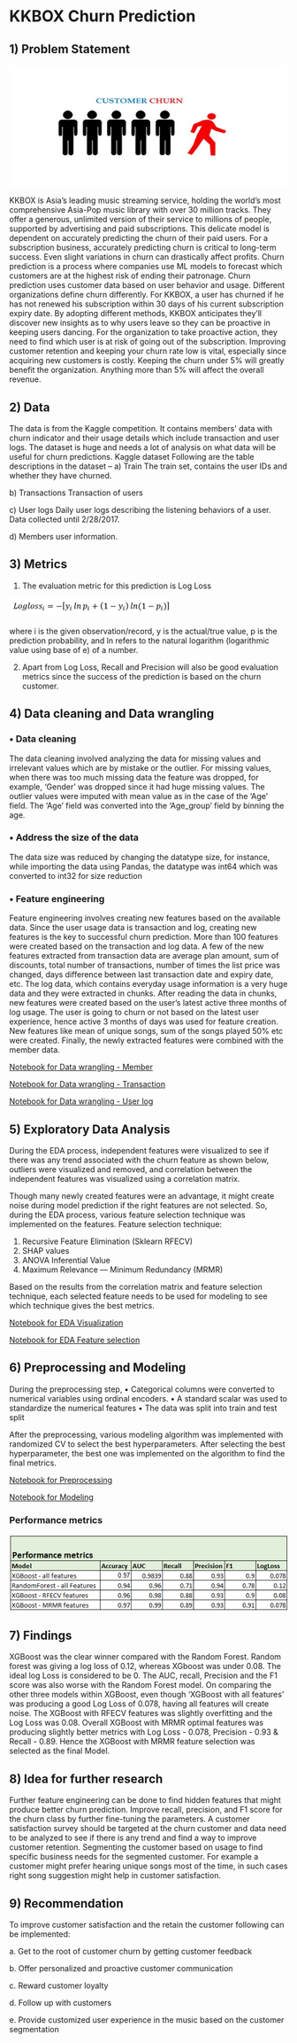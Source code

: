 # KKBOX Churn Prediction

## 1)	Problem Statement

 ![hh](../WSDM%20-%20KKBox's%20Churn%20Prediction%20Challenge/docs/image/churn.jpg)
 
KKBOX is Asia’s leading music streaming service, holding the world’s most comprehensive Asia-Pop music library with over 30 million tracks. They offer a generous, unlimited version of their service to millions of people, supported by advertising and paid subscriptions. This delicate model is dependent on accurately predicting the churn of their paid users. For a subscription business, accurately predicting churn is critical to long-term success. Even slight variations in churn can drastically affect profits. Churn prediction is a process where companies use ML models to forecast which customers are at the highest risk of ending their patronage. Churn prediction uses customer data based on user behavior and usage.
Different organizations define churn differently. For KKBOX, a user has churned if he has not renewed his subscription within 30 days of his current subscription expiry date.  By adopting different methods, KKBOX anticipates they’ll discover new insights as to why users leave so they can be proactive in keeping users dancing. For the organization to take proactive action, they need to find which user is at risk of going out of the subscription.
Improving customer retention and keeping your churn rate low is vital, especially since acquiring new customers is costly. Keeping the churn under 5% will greatly benefit the organization. Anything more than 5% will affect the overall revenue.

## 2)	Data
The data is from the Kaggle competition. It contains members' data with churn indicator and their usage details which include transaction and user logs. The dataset is huge and needs a lot of analysis on what data will be useful for churn predictions.
Kaggle dataset
Following are the table descriptions in the dataset –
 a)	Train
The train set, contains the user IDs and whether they have churned.

 b)	Transactions
 Transaction of users 

 c)	User logs
Daily user logs describing the listening behaviors of a user. Data collected until 2/28/2017.

 d)	Members
user information. 

## 3)	Metrics
1)	The evaluation metric for this prediction is Log Loss

 ![logloss](../WSDM%20-%20KKBox's%20Churn%20Prediction%20Challenge/docs/image/Logloss.png)	
 
where i is the given observation/record, y is the actual/true value, p is the prediction probability, and ln refers to the natural logarithm (logarithmic value using base of e) of a number.

2)	Apart from Log Loss, Recall and Precision will also be good evaluation metrics since the success of the prediction is based on the churn customer.

## 4)	Data cleaning and Data wrangling

### •	Data cleaning
The data cleaning involved analyzing the data for missing values and irrelevant values which are by mistake or the outlier. For missing values, when there was too much missing data the feature was dropped, for example, ‘Gender’ was dropped since it had huge missing values. The outlier values were imputed with mean value as in the case of the ‘Age’ field. The ‘Age’ field was converted into the ‘Age_group’ field by binning the age.
### •	Address the size of the data
The data size was reduced by changing the datatype size, for instance, while importing the data using Pandas, the datatype was int64 which was converted to int32 for size reduction
### •	Feature engineering
Feature engineering involves creating new features based on the available data. Since the user usage data is transaction and log, creating new features is the key to successful churn prediction. More than 100 features were created based on the transaction and log data.
A few of the new features extracted from transaction data are average plan amount, sum of discounts, total number of transactions, number of times the list price was changed, days difference between last transaction date and expiry date, etc.
The log data, which contains everyday usage information is a very huge data and they were extracted in chunks. After reading the data in chunks, new features were created based on the user’s latest active three months of log usage. The user is going to churn or not based on the latest user experience, hence active 3 months of days was used for feature creation. New features like mean of unique songs, sum of the songs played 50% etc were created. Finally, the newly extracted features were combined with the member data.

[Notebook for Data wrangling - Member](../WSDM%20-%20KKBox's%20Churn%20Prediction%20Challenge/notebooks/Data%20wrangling.ipynb)

[Notebook for Data wrangling - Transaction](../WSDM%20-%20KKBox's%20Churn%20Prediction%20Challenge/notebooks/Data%20wrangling%20-Transaction%20feature.ipynb)

[Notebook for Data wrangling - User log](../WSDM%20-%20KKBox's%20Churn%20Prediction%20Challenge/notebooks/Data%20wrangling%20-user%20log-%20Final%20feature.ipynb)

## 5)	Exploratory Data Analysis
During the EDA process, independent features were visualized to see if there was any trend associated with the churn feature as shown below, outliers were visualized and removed, and correlation between the independent features was visualized using a correlation matrix. 
 
Though many newly created features were an advantage, it might create noise during model prediction if the right features are not selected. So, during the EDA process, various feature selection technique was implemented on the features. 
Feature selection technique:
1)	Recursive Feature Elimination (Sklearn RFECV)
2)	SHAP values
3)	ANOVA Inferential Value
4)	Maximum Relevance — Minimum Redundancy (MRMR)

Based on the results from the correlation matrix and feature selection technique, each selected feature needs to be used for modeling to see which technique gives the best metrics.

[Notebook for EDA Visualization](../WSDM%20-%20KKBox's%20Churn%20Prediction%20Challenge/notebooks/EDA-%20Visualization-feature%20reduction.ipynb)

[Notebook for EDA Feature selection](../WSDM%20-%20KKBox's%20Churn%20Prediction%20Challenge/notebooks/EDA-feature%20selection.ipynb)

## 6)	Preprocessing and Modeling
During the preprocessing step, 
•	Categorical columns were converted to numerical variables using ordinal encoders. 
•	A standard scalar was used to standardize the numerical features
•	The data was split into train and test split

After the preprocessing, various modeling algorithm was implemented with randomized CV to select the best hyperparameters. After selecting the best hyperparameter, the best one was implemented on the algorithm to find the final metrics. 

[Notebook for Preprocessing](../WSDM%20-%20KKBox's%20Churn%20Prediction%20Challenge/notebooks/Preprocessing.ipynb)

[Notebook for Modeling](../WSDM%20-%20KKBox's%20Churn%20Prediction%20Challenge/notebooks/Modeling.ipynb)

### Performance metrics
 ![Metrics](../WSDM%20-%20KKBox's%20Churn%20Prediction%20Challenge/docs/image/Metrics.png)
 
## 7)	Findings
XGBoost was the clear winner compared with the Random Forest. Random forest was giving a log loss of 0.12, whereas XGboost was under 0.08. The ideal log Loss is considered to be 0.  The AUC, recall, Precision and the F1 score was also worse with the Random Forest model. On comparing the other three models within XGBoost, even though ‘XGBoost with all features’ was producing a good Log Loss of 0.078, having all features will create noise. The XGBoost with RFECV features was slightly overfitting and the Log Loss was 0.08. Overall XGBoost with MRMR optimal features was producing slightly better metrics with Log Loss - 0.078, Precision - 0.93 & Recall - 0.89. Hence the XGBoost with MRMR feature selection was selected as the final Model.

## 8)	Idea for further research
Further feature engineering can be done to find hidden features that might produce better churn prediction. Improve recall, precision, and F1 score for the churn class by further fine-tuning the parameters. A customer satisfaction survey should be targeted at the churn customer and data need to be analyzed to see if there is any trend and find a way to improve customer retention. Segmenting the customer based on usage to find specific  business needs for the segmented customer. For example a customer might prefer hearing unique songs most of the time, in such cases right song suggestion might help in customer satisfaction.

## 9)	Recommendation
To improve customer satisfaction and the retain the customer following can be implemented:

a.	Get to the root of customer churn by getting customer feedback

b.	Offer personalized and proactive customer communication

c.	Reward customer loyalty

d.	Follow up with customers

e.	Provide customized user experience in the music based on the customer segmentation

